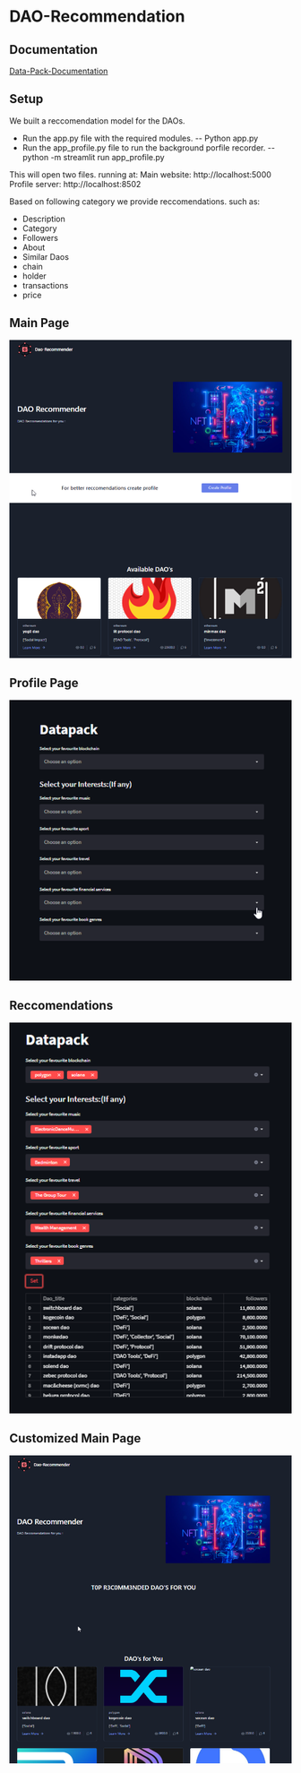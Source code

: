 # DAO-Recommendation

## Documentation

[Data-Pack-Documentation](https://docs.google.com/document/d/1rC8gX94hyrQdGD2GhDgvm0l4uNMDx9src6QonSsHpXA/edit?usp=sharing)

## Setup

We built a reccomendation model for the DAOs.
- Run the app.py file with the required modules.
-- Python app.py
- Run the app_profile.py file to run the background porfile recorder.
-- python -m streamlit run app_profile.py


This will open two files.
running at:
Main website: http://localhost:5000
Profile server: http://localhost:8502

Based on following category we provide reccomendations.
such as:
- Description
- Category
- Followers
- About
- Similar Daos
- chain
- holder
- transactions 
- price

## Main Page
![Main Page](./poc/page_1.png)
## Profile Page
![Profile Page](./poc/page-2.png)
## Reccomendations
![Reccomendations](./poc/page-3.png)
## Customized Main Page
![Customized Main Page](./poc/page-5.png)
